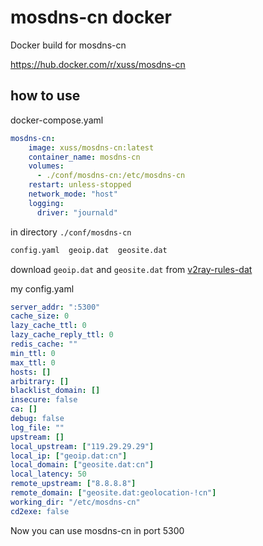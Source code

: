 # mosdns-cn docker

Docker build for mosdns-cn

https://hub.docker.com/r/xuss/mosdns-cn

## how to use

docker-compose.yaml

```yaml
mosdns-cn:
    image: xuss/mosdns-cn:latest
    container_name: mosdns-cn
    volumes:
      - ./conf/mosdns-cn:/etc/mosdns-cn
    restart: unless-stopped
    network_mode: "host"
    logging:
      driver: "journald"
```

in directory `./conf/mosdns-cn`

```sh
config.yaml  geoip.dat  geosite.dat
```

download `geoip.dat` and `geosite.dat` from [v2ray-rules-dat](https://github.com/Loyalsoldier/v2ray-rules-dat)

my config.yaml

```yaml
server_addr: ":5300"
cache_size: 0
lazy_cache_ttl: 0
lazy_cache_reply_ttl: 0
redis_cache: ""
min_ttl: 0
max_ttl: 0
hosts: []
arbitrary: []
blacklist_domain: []
insecure: false
ca: []
debug: false
log_file: ""
upstream: []
local_upstream: ["119.29.29.29"]
local_ip: ["geoip.dat:cn"]
local_domain: ["geosite.dat:cn"]
local_latency: 50
remote_upstream: ["8.8.8.8"]
remote_domain: ["geosite.dat:geolocation-!cn"]
working_dir: "/etc/mosdns-cn"
cd2exe: false
```
Now you can use mosdns-cn in port 5300
